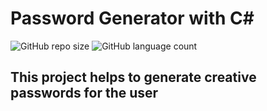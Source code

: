 # Password Generator with C#

![GitHub repo size](https://img.shields.io/github/repo-size/michellebritoo/passwordGeneratorCSharp?style=for-the-badge)
![GitHub language count](https://img.shields.io/github/languages/count/michellebritoo/passwordGeneratorCSharp?style=for-the-badge)

## This project helps to generate creative passwords for the user
